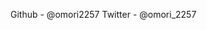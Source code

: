 Github - @omori2257
Twitter - @omori_2257

<!---
omori2257/omori2257 is a ✨ special ✨ repository because its `README.md` (this file) appears on your GitHub profile.
You can click the Preview link to take a look at your changes.
--->
